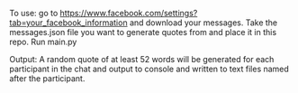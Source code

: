 To use: go to https://www.facebook.com/settings?tab=your_facebook_information and download your messages.
Take the messages.json file you want to generate quotes from and place it in this repo.
Run main.py

Output: A random quote of at least 52 words will be generated for each participant in the chat and output to console and written to text files named after the participant.